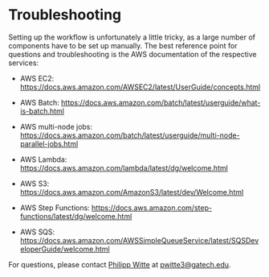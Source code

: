 
# Troubleshooting

Setting up the workflow is unfortunately a little tricky, as a large number of components have to be set up manually. The best reference point for questions and troubleshooting is the AWS documentation of the respective services:

- AWS EC2: <https://docs.aws.amazon.com/AWSEC2/latest/UserGuide/concepts.html>

- AWS Batch: <https://docs.aws.amazon.com/batch/latest/userguide/what-is-batch.html>

- AWS multi-node jobs: <https://docs.aws.amazon.com/batch/latest/userguide/multi-node-parallel-jobs.html>

- AWS Lambda: <https://docs.aws.amazon.com/lambda/latest/dg/welcome.html>

- AWS S3: <https://docs.aws.amazon.com/AmazonS3/latest/dev/Welcome.html>

- AWS Step Functions: <https://docs.aws.amazon.com/step-functions/latest/dg/welcome.html>

- AWS SQS: <https://docs.aws.amazon.com/AWSSimpleQueueService/latest/SQSDeveloperGuide/welcome.html>


For questions, please contact [Philipp Witte](https://slim.gatech.edu/people/philipp-a-witte) at <pwitte3@gatech.edu>.
